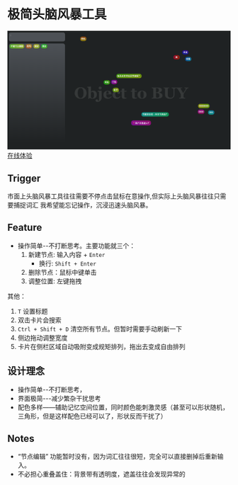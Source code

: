 # 极简头脑风暴工具

![alt text](./image.png)
[在线体验](https://reddouofficial.github.io/Brainstorming/)

## Trigger

市面上头脑风暴工具往往需要不停点击鼠标在意操作,但实际上头脑风暴往往只需要捕捉词汇
我希望能忘记操作，沉浸迅速头脑风暴。

## Feature

- 操作简单--不打断思考。主要功能就三个：
  1.  新建节点: 输入内容 + `Enter`
      - 换行: `Shift + Enter`
  2.  删除节点：鼠标中键单击
  3.  调整位置: 左键拖拽

其他：

1. `T` 设置标题
2. 双击卡片会搜索
3. `Ctrl + Shift + D` 清空所有节点。但暂时需要手动刷新一下
4. 侧边拖动调整宽度
5. 卡片在侧栏区域自动吸附变成规矩排列，拖出去变成自由排列

## 设计理念

- 操作简单--不打断思考，
- 界面极简---减少繁杂干扰思考
- 配色多样——辅助记忆空间位置，同时颜色能刺激灵感（甚至可以形状随机，三角形，但是这样配色已经可以了，形状反而干扰了）

## Notes

- “节点编辑” 功能暂时没有，因为词汇往往很短，完全可以直接删掉后重新输入。
- 不必担心重叠盖住：背景带有透明度，遮盖往往会发现异常的
